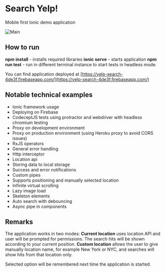 # Search Yelp!

Mobile first Ionic demo application

![Main](<[https://i.ibb.co/RHjx7t4/yelp-search-4de3f-firebaseapp-com-i-Phone-6-7-8.png](https://i.ibb.co/RHjx7t4/yelp-search-4de3f-firebaseapp-com-i-Phone-6-7-8.png)>)

## How to run

**npm install** - installs required libraries
**ionic serve** - starts application
**npm run test** - run in different terminal instance to start tests in headless mode.

You can find application deployed at [https://yelp-search-4de3f.firebaseapp.com/](https://yelp-search-4de3f.firebaseapp.com/)

## Notable technical examples

- Ionic framework usage
- Deploying on Firebase
- CodeceptJS tests using protractor and webdriver with headless chromium testing
- Proxy on development environment
- Proxy on production environment (using Heroku proxy to avoid CORS issues)
- RxJS operators
- General error handling
- Http interceptor
- Location api
- Storing data to local storage
- Success and error notifications
- Custom pipes
- Supports positioning and manually selected location
- Infinite virtual scrolling
- Lazy image load
- Skeleton elements
- Auto search with debouncing
- Async pipe in components

## Remarks

The application works in two modes:
**Current location** uses location API and user will be prompted for permissions. The search hits will be shown according to your current position.
**Custom location** allows the user to give manually location name, for example New York or NYC, and searches will show hits from that location only.

Selected option will be remembered next time the application is started.
